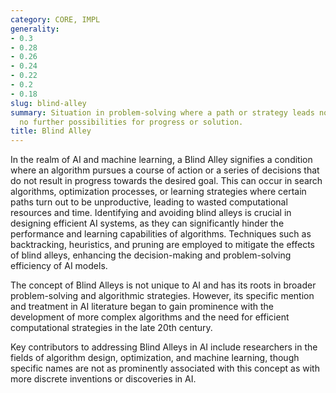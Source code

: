 ```yaml
---
category: CORE, IMPL
generality:
- 0.3
- 0.28
- 0.26
- 0.24
- 0.22
- 0.2
- 0.18
slug: blind-alley
summary: Situation in problem-solving where a path or strategy leads nowhere, offering
  no further possibilities for progress or solution.
title: Blind Alley
---
```


In the realm of AI and machine learning, a Blind Alley signifies a condition where an algorithm pursues a course of action or a series of decisions that do not result in progress towards the desired goal. This can occur in search algorithms, optimization processes, or learning strategies where certain paths turn out to be unproductive, leading to wasted computational resources and time. Identifying and avoiding blind alleys is crucial in designing efficient AI systems, as they can significantly hinder the performance and learning capabilities of algorithms. Techniques such as backtracking, heuristics, and pruning are employed to mitigate the effects of blind alleys, enhancing the decision-making and problem-solving efficiency of AI models.

The concept of Blind Alleys is not unique to AI and has its roots in broader problem-solving and algorithmic strategies. However, its specific mention and treatment in AI literature began to gain prominence with the development of more complex algorithms and the need for efficient computational strategies in the late 20th century.

Key contributors to addressing Blind Alleys in AI include researchers in the fields of algorithm design, optimization, and machine learning, though specific names are not as prominently associated with this concept as with more discrete inventions or discoveries in AI.
